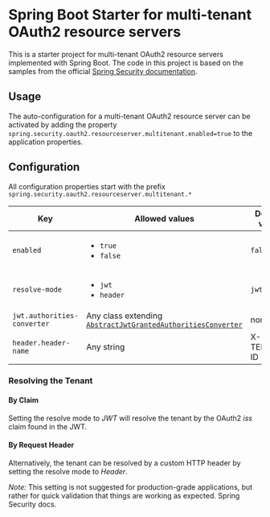 # Spring Boot Starter for multi-tenant OAuth2 resource servers

This is a starter project for multi-tenant OAuth2 resource servers implemented with Spring Boot. 
The code in this project is based on the samples from the official
[Spring Security documentation](https://docs.spring.io/spring-security/site/docs/current/reference/html5/#oauth2resourceserver-multitenancy).

[comment]: <> (TODO add some background info and use cases)

## Usage

The auto-configuration for a multi-tenant OAuth2 resource server can be activated by adding the property
`spring.security.oauth2.resourceserver.multitenant.enabled=true`
to the application properties.

## Configuration

All configuration properties start with the prefix
`spring.security.oauth2.resourceserver.multitenant.*`

Key | Allowed values | Default value
--- | --- | --- 
`enabled` | <ul><li>`true`</li><li>`false`</li></ul> | `false`
`resolve-mode` | <ul><li>`jwt`</li><li>`header`</li></ul> | `jwt`
`jwt.authorities-converter` | Any class extending [`AbstractJwtGrantedAuthoritiesConverter`](src/main/java/io/quantics/multitenant/config/oauth2/AbstractJwtGrantedAuthoritiesConverter.java) | none
`header.header-name` | Any string | X-TENANT-ID

### Resolving the Tenant

#### By Claim

Setting the resolve mode to *JWT* will resolve the tenant by the OAuth2 *iss* claim found in the JWT.


#### By Request Header

Alternatively, the tenant can be resolved by a custom HTTP header by setting the resolve mode to *Header*.

*Note:* This setting is not suggested for production-grade applications, but rather for quick validation that things are working as expected.
Spring Security docs.
